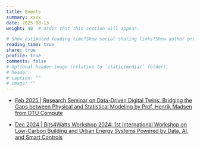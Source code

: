 ```yaml
---
title: Events
summary: xxxx
date: 2025-08-13
weight: 40  # Order that this section will appear.

# Show estimated reading time?Show social sharing links?Show author profile?Show comments?
reading_time: true
share: true  
profile: true
comments: false
# Optional header image (relative to `static/media/` folder).
# header:  
# caption: ""  
# image: "" 
---
```


- [Feb 2025 | Research Seminar on Data-Driven Digital Twins: Bridging the Gaps between Physical and Statistical Modeling by Prof. Henrik Madsen from DTU Compute](https://maomaohu.net/post/post_40_seminar/)

- [Dec 2024 | Bits4Watts Workshop 2024: 1st International Workshop on Low-Carbon Building and Urban Energy Systems Powered by Data, AI, and Smart Controls](https://bits4watts.org/)
